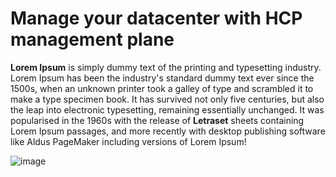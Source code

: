 # Manage your datacenter with HCP management plane

**Lorem Ipsum** is simply dummy text of the printing and typesetting industry. Lorem Ipsum has been the industry's standard dummy text ever since the 1500s, when an unknown printer took a galley of type and scrambled it to make a type specimen book. It has survived not only five centuries, but also the leap into electronic typesetting, remaining essentially unchanged. It was popularised in the 1960s with the release of **Letraset** sheets containing Lorem Ipsum passages, and more recently with desktop publishing software like Aldus PageMaker including versions of Lorem Ipsum!

![image](https://images.unsplash.com/photo-1474546652694-a33dd8161d66?q=80&w=2684&auto=format&fit=crop&ixlib=rb-4.0.3&ixid=M3wxMjA3fDB8MHxwaG90by1wYWdlfHx8fGVufDB8fHx8fA%3D%3D)
